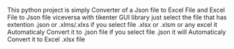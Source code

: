 This python project is simply Converter of a Json file to Excel File 
and Excel File to Json file viceversa with tikenter GUI library
just select the file that has extention .json or .xlms/.xlxs
if you select file .xlsx or .xlsm or any excel it Automaticaly Convert it to .json file
if you select file .json it will Automaticaly Convert  it to Excel .xlsx file
